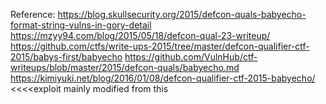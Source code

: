 

















Reference:
https://blog.skullsecurity.org/2015/defcon-quals-babyecho-format-string-vulns-in-gory-detail
https://mzyy94.com/blog/2015/05/18/defcon-qual-23-writeup/
https://github.com/ctfs/write-ups-2015/tree/master/defcon-qualifier-ctf-2015/babys-first/babyecho
https://github.com/VulnHub/ctf-writeups/blob/master/2015/defcon-quals/babyecho.md
https://kimiyuki.net/blog/2016/01/08/defcon-qualifier-ctf-2015-babyecho/     <<<<exploit mainly modified from this
